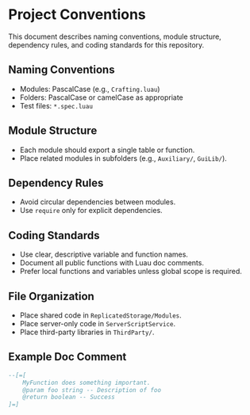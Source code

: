 # Project Conventions

This document describes naming conventions, module structure, dependency rules, and coding standards for this repository.

## Naming Conventions
- Modules: PascalCase (e.g., `Crafting.luau`)
- Folders: PascalCase or camelCase as appropriate
- Test files: `*.spec.luau`

## Module Structure
- Each module should export a single table or function.
- Place related modules in subfolders (e.g., `Auxiliary/`, `GuiLib/`).

## Dependency Rules
- Avoid circular dependencies between modules.
- Use `require` only for explicit dependencies.

## Coding Standards
- Use clear, descriptive variable and function names.
- Document all public functions with Luau doc comments.
- Prefer local functions and variables unless global scope is required.

## File Organization
- Place shared code in `ReplicatedStorage/Modules`.
- Place server-only code in `ServerScriptService`.
- Place third-party libraries in `ThirdParty/`.

## Example Doc Comment
```lua
--[=[
    MyFunction does something important.
    @param foo string -- Description of foo
    @return boolean -- Success
]=]
```
